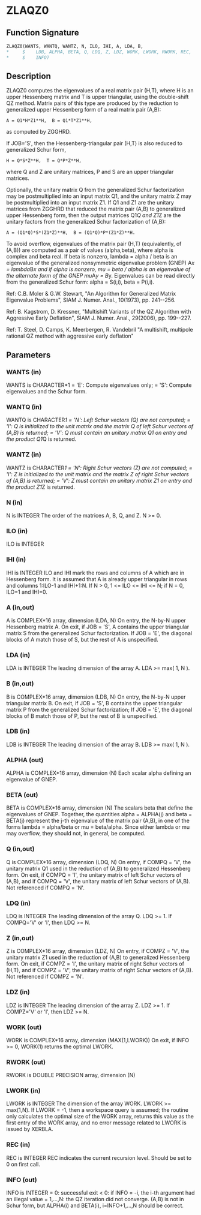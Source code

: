 # ZLAQZ0

## Function Signature

```fortran
ZLAQZ0(WANTS, WANTQ, WANTZ, N, ILO, IHI, A, LDA, B,
*     $    LDB, ALPHA, BETA, Q, LDQ, Z, LDZ, WORK, LWORK, RWORK, REC,
*     $    INFO)
```

## Description


 ZLAQZ0 computes the eigenvalues of a real matrix pair (H,T),
 where H is an upper Hessenberg matrix and T is upper triangular,
 using the double-shift QZ method.
 Matrix pairs of this type are produced by the reduction to
 generalized upper Hessenberg form of a real matrix pair (A,B):

    A = Q1*H*Z1**H,  B = Q1*T*Z1**H,

 as computed by ZGGHRD.

 If JOB='S', then the Hessenberg-triangular pair (H,T) is
 also reduced to generalized Schur form,

    H = Q*S*Z**H,  T = Q*P*Z**H,

 where Q and Z are unitary matrices, P and S are an upper triangular
 matrices.

 Optionally, the unitary matrix Q from the generalized Schur
 factorization may be postmultiplied into an input matrix Q1, and the
 unitary matrix Z may be postmultiplied into an input matrix Z1.
 If Q1 and Z1 are the unitary matrices from ZGGHRD that reduced
 the matrix pair (A,B) to generalized upper Hessenberg form, then the
 output matrices Q1*Q and Z1*Z are the unitary factors from the
 generalized Schur factorization of (A,B):

    A = (Q1*Q)*S*(Z1*Z)**H,  B = (Q1*Q)*P*(Z1*Z)**H.

 To avoid overflow, eigenvalues of the matrix pair (H,T) (equivalently,
 of (A,B)) are computed as a pair of values (alpha,beta), where alpha is
 complex and beta real.
 If beta is nonzero, lambda = alpha / beta is an eigenvalue of the
 generalized nonsymmetric eigenvalue problem (GNEP)
    A*x = lambda*B*x
 and if alpha is nonzero, mu = beta / alpha is an eigenvalue of the
 alternate form of the GNEP
    mu*A*y = B*y.
 Eigenvalues can be read directly from the generalized Schur
 form:
   alpha = S(i,i), beta = P(i,i).

 Ref: C.B. Moler & G.W. Stewart, "An Algorithm for Generalized Matrix
      Eigenvalue Problems", SIAM J. Numer. Anal., 10(1973),
      pp. 241--256.

 Ref: B. Kagstrom, D. Kressner, "Multishift Variants of the QZ
      Algorithm with Aggressive Early Deflation", SIAM J. Numer.
      Anal., 29(2006), pp. 199--227.

 Ref: T. Steel, D. Camps, K. Meerbergen, R. Vandebril "A multishift,
      multipole rational QZ method with aggressive early deflation"

## Parameters

### WANTS (in)

WANTS is CHARACTER*1 = 'E': Compute eigenvalues only; = 'S': Compute eigenvalues and the Schur form.

### WANTQ (in)

WANTQ is CHARACTER*1 = 'N': Left Schur vectors (Q) are not computed; = 'I': Q is initialized to the unit matrix and the matrix Q of left Schur vectors of (A,B) is returned; = 'V': Q must contain an unitary matrix Q1 on entry and the product Q1*Q is returned.

### WANTZ (in)

WANTZ is CHARACTER*1 = 'N': Right Schur vectors (Z) are not computed; = 'I': Z is initialized to the unit matrix and the matrix Z of right Schur vectors of (A,B) is returned; = 'V': Z must contain an unitary matrix Z1 on entry and the product Z1*Z is returned.

### N (in)

N is INTEGER The order of the matrices A, B, Q, and Z. N >= 0.

### ILO (in)

ILO is INTEGER

### IHI (in)

IHI is INTEGER ILO and IHI mark the rows and columns of A which are in Hessenberg form. It is assumed that A is already upper triangular in rows and columns 1:ILO-1 and IHI+1:N. If N > 0, 1 <= ILO <= IHI <= N; if N = 0, ILO=1 and IHI=0.

### A (in,out)

A is COMPLEX*16 array, dimension (LDA, N) On entry, the N-by-N upper Hessenberg matrix A. On exit, if JOB = 'S', A contains the upper triangular matrix S from the generalized Schur factorization. If JOB = 'E', the diagonal blocks of A match those of S, but the rest of A is unspecified.

### LDA (in)

LDA is INTEGER The leading dimension of the array A. LDA >= max( 1, N ).

### B (in,out)

B is COMPLEX*16 array, dimension (LDB, N) On entry, the N-by-N upper triangular matrix B. On exit, if JOB = 'S', B contains the upper triangular matrix P from the generalized Schur factorization; If JOB = 'E', the diagonal blocks of B match those of P, but the rest of B is unspecified.

### LDB (in)

LDB is INTEGER The leading dimension of the array B. LDB >= max( 1, N ).

### ALPHA (out)

ALPHA is COMPLEX*16 array, dimension (N) Each scalar alpha defining an eigenvalue of GNEP.

### BETA (out)

BETA is COMPLEX*16 array, dimension (N) The scalars beta that define the eigenvalues of GNEP. Together, the quantities alpha = ALPHA(j) and beta = BETA(j) represent the j-th eigenvalue of the matrix pair (A,B), in one of the forms lambda = alpha/beta or mu = beta/alpha. Since either lambda or mu may overflow, they should not, in general, be computed.

### Q (in,out)

Q is COMPLEX*16 array, dimension (LDQ, N) On entry, if COMPQ = 'V', the unitary matrix Q1 used in the reduction of (A,B) to generalized Hessenberg form. On exit, if COMPQ = 'I', the unitary matrix of left Schur vectors of (A,B), and if COMPQ = 'V', the unitary matrix of left Schur vectors of (A,B). Not referenced if COMPQ = 'N'.

### LDQ (in)

LDQ is INTEGER The leading dimension of the array Q. LDQ >= 1. If COMPQ='V' or 'I', then LDQ >= N.

### Z (in,out)

Z is COMPLEX*16 array, dimension (LDZ, N) On entry, if COMPZ = 'V', the unitary matrix Z1 used in the reduction of (A,B) to generalized Hessenberg form. On exit, if COMPZ = 'I', the unitary matrix of right Schur vectors of (H,T), and if COMPZ = 'V', the unitary matrix of right Schur vectors of (A,B). Not referenced if COMPZ = 'N'.

### LDZ (in)

LDZ is INTEGER The leading dimension of the array Z. LDZ >= 1. If COMPZ='V' or 'I', then LDZ >= N.

### WORK (out)

WORK is COMPLEX*16 array, dimension (MAX(1,LWORK)) On exit, if INFO >= 0, WORK(1) returns the optimal LWORK.

### RWORK (out)

RWORK is DOUBLE PRECISION array, dimension (N)

### LWORK (in)

LWORK is INTEGER The dimension of the array WORK. LWORK >= max(1,N). If LWORK = -1, then a workspace query is assumed; the routine only calculates the optimal size of the WORK array, returns this value as the first entry of the WORK array, and no error message related to LWORK is issued by XERBLA.

### REC (in)

REC is INTEGER REC indicates the current recursion level. Should be set to 0 on first call.

### INFO (out)

INFO is INTEGER = 0: successful exit < 0: if INFO = -i, the i-th argument had an illegal value = 1,...,N: the QZ iteration did not converge. (A,B) is not in Schur form, but ALPHA(i) and BETA(i), i=INFO+1,...,N should be correct.

